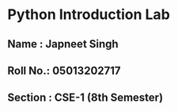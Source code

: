 # Python Introduction Lab
## Name : Japneet Singh 
## Roll No.: 05013202717
## Section : CSE-1 (8th Semester)
